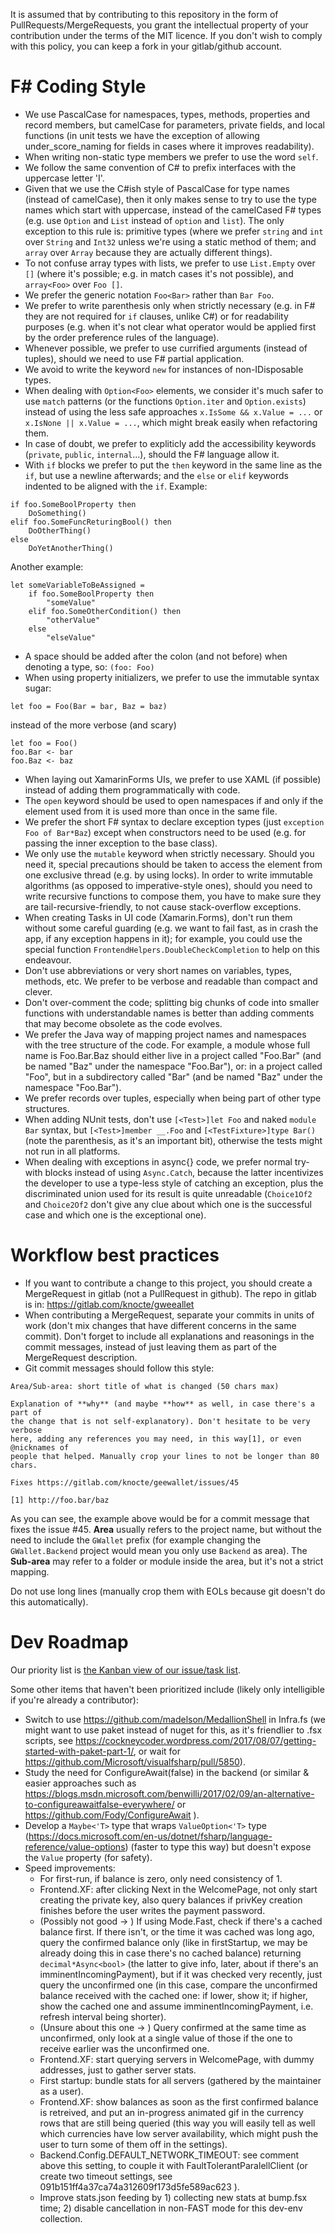 It is assumed that by contributing to this repository in the form of
PullRequests/MergeRequests, you grant the intellectual property of your
contribution under the terms of the MIT licence.
If you don't wish to comply with this policy, you can keep a fork in your
gitlab/github account.

# F# Coding Style

* We use PascalCase for namespaces, types, methods, properties and record
members, but camelCase for parameters, private fields, and local functions
(in unit tests we have the exception of allowing under_score_naming for
fields in cases where it improves readability).
* When writing non-static type members we prefer to use the word `self`.
* We follow the same convention of C# to prefix interfaces with the uppercase
letter 'I'.
* Given that we use the C#ish style of PascalCase for type names (instead of
camelCase), then it only makes sense to try to use the type names which start
with uppercase, instead of the camelCased F# types (e.g. use `Option` and `List`
instead of `option` and `list`). The only exception to this rule is: primitive
types (where we prefer `string` and `int` over `String` and `Int32` unless we're
using a static method of them; and `array` over `Array` because they are actually
different things).
* To not confuse array types with lists, we prefer to use `List.Empty` over `[]`
(where it's possible; e.g. in match cases it's not possible), and `array<Foo>`
over `Foo []`.
* We prefer the generic notation `Foo<Bar>` rather than `Bar Foo`.
* We prefer to write parenthesis only when strictly necessary (e.g. in F# they
are not required for `if` clauses, unlike C#) or for readability purposes (e.g.
when it's not clear what operator would be applied first by the order preference
rules of the language).
* Whenever possible, we prefer to use currified arguments (instead of tuples),
should we need to use F# partial application.
* We avoid to write the keyword `new` for instances of non-IDisposable types.
* When dealing with `Option<Foo>` elements, we consider it's much safer to use
`match` patterns (or the functions `Option.iter` and `Option.exists`) instead
of using the less safe approaches  `x.IsSome && x.Value = ...` or
`x.IsNone || x.Value = ...`, which might break easily when refactoring them.
* In case of doubt, we prefer to expliticly add the accessibility keywords
(`private`, `public`, `internal`...), should the F# language allow it.
* With `if` blocks we prefer to put the `then` keyword in the same line as the
`if`, but use a newline afterwards; and the `else` or `elif` keywords indented
to be aligned with the `if`. Example:

```
if foo.SomeBoolProperty then
    DoSomething()
elif foo.SomeFuncReturingBool() then
    DoOtherThing()
else
    DoYetAnotherThing()
```

Another example:

```
let someVariableToBeAssigned =
    if foo.SomeBoolProperty then
        "someValue"
    elif foo.SomeOtherCondition() then
        "otherValue"
    else
        "elseValue"
```

* A space should be added after the colon (and not before) when denoting a type,
so: `(foo: Foo)`
* When using property initializers, we prefer to use the immutable syntax sugar:
```
let foo = Foo(Bar = bar, Baz = baz)
```
instead of the more verbose (and scary)
```
let foo = Foo()
foo.Bar <- bar
foo.Baz <- baz
```
* When laying out XamarinForms UIs, we prefer to use XAML (if possible) instead
of adding them programmatically with code.
* The `open` keyword should be used to open namespaces if and only if the
element used from it is used more than once in the same file.
* We prefer the short F# syntax to declare exception types (just
`exception Foo of Bar*Baz`) except when constructors need to be used (e.g. for
passing the inner exception to the base class).
* We only use the `mutable` keyword when strictly necessary. Should you need it,
special precautions should be taken to access the element from one exclusive
thread (e.g. by using locks). In order to write immutable algorithms (as opposed
to imperative-style ones), should you need to write recursive functions to
compose them, you have to make sure they are tail-recursive-friendly, to not
cause stack-overflow exceptions.
* When creating Tasks in UI code (Xamarin.Forms), don't run them without some
careful guarding (e.g. we want to fail fast, as in crash the app, if any
exception happens in it); for example, you could use the special function
`FrontendHelpers.DoubleCheckCompletion` to help on this endeavour.
* Don't use abbreviations or very short names on variables, types, methods, etc.
We prefer to be verbose and readable than compact and clever.
* Don't over-comment the code; splitting big chunks of code into smaller
functions with understandable names is better than adding comments that may
become obsolete as the code evolves.
* We prefer the Java way of mapping project names and namespaces with the tree
structure of the code. For example, a module whose full name is Foo.Bar.Baz
should either live in a project called "Foo.Bar" (and be named "Baz" under
the namespace "Foo.Bar"), or: in a project called "Foo", but in a subdirectory
called "Bar" (and be named "Baz" under the namespace "Foo.Bar").
* We prefer records over tuples, especially when being part of other type
structures.
* When adding NUnit tests, don't use `[<Test>]let Foo` and naked `module Bar`
syntax, but `[<Test>]member __.Foo` and `[<TestFixture>]type Bar()` (note the
parenthesis, as it's an important bit), otherwise the tests might not run in
all platforms.
* When dealing with exceptions in async{} code, we prefer normal try-with
blocks instead of using `Async.Catch`, because the latter incentivizes the
developer to use a type-less style of catching an exception, plus the
discriminated union used for its result is quite unreadable (`Choice1Of2`
and `Choice2Of2` don't give any clue about which one is the successful case
and which one is the exceptional one).


# Workflow best practices

* If you want to contribute a change to this project, you should create a
MergeRequest in gitlab (not a PullRequest in github). The repo in gitlab is in:
https://gitlab.com/knocte/gweeallet
* When contributing a MergeRequest, separate your commits in units of work
(don't mix changes that have different concerns in the same commit). Don't
forget to include all explanations and reasonings in the commit messages,
instead of just leaving them as part of the MergeRequest description.
* Git commit messages should follow this style:

```
Area/Sub-area: short title of what is changed (50 chars max)

Explanation of **why** (and maybe **how** as well, in case there's a part of
the change that is not self-explanatory). Don't hesitate to be very verbose
here, adding any references you may need, in this way[1], or even @nicknames of
people that helped. Manually crop your lines to not be longer than 80 chars.

Fixes https://gitlab.com/knocte/geewallet/issues/45

[1] http://foo.bar/baz
```

As you can see, the example above would be for a commit message that fixes
the issue #45. **Area** usually refers to the project name, but without the need
to include the `GWallet` prefix (for example changing the `GWallet.Backend`
project would mean you only use `Backend` as area). The **Sub-area** may refer
to a folder or module inside the area, but it's not a strict mapping.

Do not use long lines (manually crop them with EOLs because git doesn't do this
automatically).


# Dev Roadmap

Our priority list is [the Kanban view of our issue/task list](https://gitlab.com/knocte/geewallet/boards).

Some other items that haven't been prioritized include (likely only intelligible if you're already a contributor):
- Switch to use https://github.com/madelson/MedallionShell in Infra.fs (we might want to use paket instead of nuget for this, as it's friendlier to .fsx scripts, see https://cockneycoder.wordpress.com/2017/08/07/getting-started-with-paket-part-1/, or wait for https://github.com/Microsoft/visualfsharp/pull/5850).
- Study the need for ConfigureAwait(false) in the backend (or similar & easier approaches such as https://blogs.msdn.microsoft.com/benwilli/2017/02/09/an-alternative-to-configureawaitfalse-everywhere/ or https://github.com/Fody/ConfigureAwait ).
- Develop a `Maybe<'T>` type that wraps `ValueOption<'T>` type (https://docs.microsoft.com/en-us/dotnet/fsharp/language-reference/value-options) (faster to type this way) but doesn't expose the `Value` property (for safety).
- Speed improvements:
  * For first-run, if balance is zero, only need consistency of 1.
  * Frontend.XF: after clicking Next in the WelcomePage, not only start creating the private key, also query balances if privKey creation finishes before the user writes the payment password.
  * (Possibly not good -> ) If using Mode.Fast, check if there's a cached balance first. If there isn't, or the time it was cached was long ago, query the confirmed balance only (like in firstStartup, we may be already doing this in case there's no cached balance) returning `decimal*Async<bool>` (the latter to give info, later, about if there's an imminentIncomingPayment), but if it was checked very recently, just query the unconfirmed one (in this case, compare the unconfirmed balance received with the cached one: if lower, show it; if higher, show the cached one and assume imminentIncomingPayment, i.e. refresh interval being shorter).
  * (Unsure about this one -> ) Query confirmed at the same time as unconfirmed, only look at a single value of those if the one to receive earlier was the unconfirmed one.
  * Frontend.XF: start querying servers in WelcomePage, with dummy addresses, just to gather server stats.
  * First startup: bundle stats for all servers (gathered by the maintainer as a user).
  * Frontend.XF: show balances as soon as the first confirmed balance is retreived, and put an in-progress animated gif in the currency rows that are still being queried (this way you will easily tell as well which currencies have low server availability, which might push the user to turn some of them off in the settings).
  * Backend.Config.DEFAULT_NETWORK_TIMEOUT: see comment above this setting, to couple it with FaultTolerantParalellClient (or create two timeout settings, see 091b151ff4a37ca74a312609f173d5fe589ac623 ).
  * Improve stats.json feeding by 1) collecting new stats at bump.fsx time; 2) disable cancellation in non-FAST mode for this dev-env collection. 

